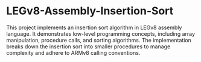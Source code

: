 # LEGv8-Assembly-Insertion-Sort
This project implements an insertion sort algorithm in LEGv8 assembly language. It demonstrates low-level programming concepts, including array manipulation, procedure calls, and sorting algorithms. The implementation breaks down the insertion sort into smaller procedures to manage complexity and adhere to ARMv8 calling conventions.
